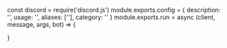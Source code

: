 const discord = require('discord.js')
module.exports.config = {
    description: '',
    usage: '',
    aliases: [''],
    category: ''
  }
  module.exports.run = async (client, message, args, bot) => {

  }